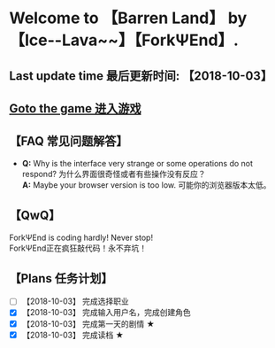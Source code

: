 # Welcome to 【Barren Land】 by 【Ice--Lava\~\~】【ForkΨEnd】.
## Last update time 最后更新时间: 【2018-10-03】
## [Goto the game 进入游戏](http://forkfg.github.io/index.html)
## 【FAQ 常见问题解答】
- **Q:** Why is the interface very strange or some operations do not respond? 为什么界面很奇怪或者有些操作没有反应？  
  **A:** Maybe your browser version is too low. 可能你的浏览器版本太低。

## 【QwQ】
ForkΨEnd is coding hardly! Never stop!  
ForkΨEnd正在疯狂敲代码！永不弃坑！

## 【Plans 任务计划】
- [ ] 【2018-10-03】 完成选择职业
- [x] 【2018-10-03】 完成输入用户名，完成创建角色
- [x] 【2018-10-03】 完成第一天的剧情 ★ 
- [x] 【2018-10-03】 完成读档 ★  
